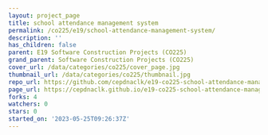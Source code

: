 ```yaml
---
layout: project_page
title: school attendance management system
permalink: /co225/e19/school-attendance-management-system/
description: ''
has_children: false
parent: E19 Software Construction Projects (CO225)
grand_parent: Software Construction Projects (CO225)
cover_url: /data/categories/co225/cover_page.jpg
thumbnail_url: /data/categories/co225/thumbnail.jpg
repo_url: https://github.com/cepdnaclk/e19-co225-school-attendance-management-system
page_url: https://cepdnaclk.github.io/e19-co225-school-attendance-management-system
forks: 4
watchers: 0
stars: 0
started_on: '2023-05-25T09:26:37Z'
---
```


